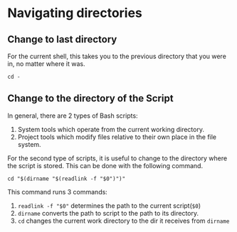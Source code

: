 # Navigating directories

## Change to last directory

For the current shell, this takes you to the previous directory that you were in,
no matter where it was.

`cd -`

## Change to the directory of the Script

In general, there are 2 types of Bash scripts:

1. System tools which operate from the current working directory.
2. Project tools which modify files relative to their own place in the file system.

For the second type of scripts, it is useful to change to the directory where the script
is stored. This can be done with the following command.

```shell
cd "$(dirname "$(readlink -f "$0")")"
```

This command runs 3 commands:
1. `readlink -f "$0"` determines the path to the current script(`$0`)
2. `dirname` converts the path to script to the path to its directory.
3. `cd` changes the current work directory to the dir it receives from `dirname`